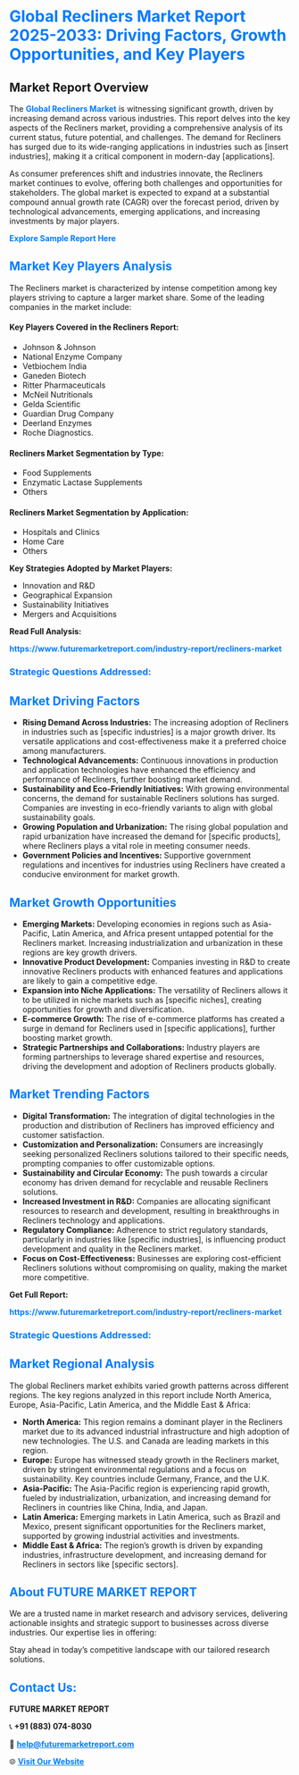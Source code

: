 <h1 style="color: #007BFF;">Global Recliners Market Report 2025-2033: Driving Factors, Growth Opportunities, and Key Players</h1>

<section id="overview">
<h2>Market Report Overview</h2>
<p>The <a href="https://www.futuremarketreport.com/industry-report/recliners-market" style="color: #007BFF; text-decoration: none;"><strong>Global Recliners Market</strong></a> is witnessing significant growth, driven by increasing demand across various industries. This report delves into the key aspects of the Recliners market, providing a comprehensive analysis of its current status, future potential, and challenges. The demand for Recliners has surged due to its wide-ranging applications in industries such as [insert industries], making it a critical component in modern-day [applications].</p>
<p>As consumer preferences shift and industries innovate, the Recliners market continues to evolve, offering both challenges and opportunities for stakeholders. The global market is expected to expand at a substantial compound annual growth rate (CAGR) over the forecast period, driven by technological advancements, emerging applications, and increasing investments by major players.</p>
</section>

<section id="overview">
<p><a href="https://www.futuremarketreport.com/request-sample/reportId=33913" style="color: #007BFF; text-decoration: none;"><strong>Explore Sample Report Here</strong></a></p>
</section>

<section id="key-players">
<h2 style="color: #007BFF;">Market Key Players Analysis</h2>
<p>The Recliners market is characterized by intense competition among key players striving to capture a larger market share. Some of the leading companies in the market include:</p>
<h4>Key Players Covered in the Recliners Report:</h4>
<ul><li>Johnson &amp; Johnson</li><li>National Enzyme Company</li><li>Vetbiochem India</li><li>Ganeden Biotech</li><li>Ritter Pharmaceuticals</li><li>McNeil Nutritionals</li><li>Gelda Scientific</li><li>Guardian Drug Company</li><li>Deerland Enzymes</li><li>Roche Diagnostics.</li></ul>
<h4>Recliners Market Segmentation by Type:</h4>
<ul><li>Food Supplements</li><li>Enzymatic Lactase Supplements</li><li>Others</li></ul>

<h4>Recliners Market Segmentation by Application:</h4>
<ul><li>Hospitals and Clinics</li><li>Home Care</li><li>Others</li></ul>
<p><strong>Key Strategies Adopted by Market Players:</strong></p>
<ul>
<li>Innovation and R&D</li>
<li>Geographical Expansion</li>
<li>Sustainability Initiatives</li>
<li>Mergers and Acquisitions</li>
</ul>
</section>

<section>
<p><strong>Read Full Analysis: </strong></p><a href="https://www.futuremarketreport.com/industry-report/recliners-market" style="color: #007BFF; text-decoration: none;"><strong>https://www.futuremarketreport.com/industry-report/recliners-market</strong></a>
<h3 style="color: #007BFF;">Strategic Questions Addressed:</h3>
</section>

<section id="driving-factors">
<h2 style="color: #007BFF;">Market Driving Factors</h2>
<ul>
<li><strong>Rising Demand Across Industries:</strong> The increasing adoption of Recliners in industries such as [specific industries] is a major growth driver. Its versatile applications and cost-effectiveness make it a preferred choice among manufacturers.</li>
<li><strong>Technological Advancements:</strong> Continuous innovations in production and application technologies have enhanced the efficiency and performance of Recliners, further boosting market demand.</li>
<li><strong>Sustainability and Eco-Friendly Initiatives:</strong> With growing environmental concerns, the demand for sustainable Recliners solutions has surged. Companies are investing in eco-friendly variants to align with global sustainability goals.</li>
<li><strong>Growing Population and Urbanization:</strong> The rising global population and rapid urbanization have increased the demand for [specific products], where Recliners plays a vital role in meeting consumer needs.</li>
<li><strong>Government Policies and Incentives:</strong> Supportive government regulations and incentives for industries using Recliners have created a conducive environment for market growth.</li>
</ul>
</section>

<section id="growth-opportunities">
<h2 style="color: #007BFF;">Market Growth Opportunities</h2>
<ul>
<li><strong>Emerging Markets:</strong> Developing economies in regions such as Asia-Pacific, Latin America, and Africa present untapped potential for the Recliners market. Increasing industrialization and urbanization in these regions are key growth drivers.</li>
<li><strong>Innovative Product Development:</strong> Companies investing in R&D to create innovative Recliners products with enhanced features and applications are likely to gain a competitive edge.</li>
<li><strong>Expansion into Niche Applications:</strong> The versatility of Recliners allows it to be utilized in niche markets such as [specific niches], creating opportunities for growth and diversification.</li>
<li><strong>E-commerce Growth:</strong> The rise of e-commerce platforms has created a surge in demand for Recliners used in [specific applications], further boosting market growth.</li>
<li><strong>Strategic Partnerships and Collaborations:</strong> Industry players are forming partnerships to leverage shared expertise and resources, driving the development and adoption of Recliners products globally.</li>
</ul>
</section>

<section id="trending-factors">
<h2 style="color: #007BFF;">Market Trending Factors</h2>
<ul>
<li><strong>Digital Transformation:</strong> The integration of digital technologies in the production and distribution of Recliners has improved efficiency and customer satisfaction.</li>
<li><strong>Customization and Personalization:</strong> Consumers are increasingly seeking personalized Recliners solutions tailored to their specific needs, prompting companies to offer customizable options.</li>
<li><strong>Sustainability and Circular Economy:</strong> The push towards a circular economy has driven demand for recyclable and reusable Recliners solutions.</li>
<li><strong>Increased Investment in R&D:</strong> Companies are allocating significant resources to research and development, resulting in breakthroughs in Recliners technology and applications.</li>
<li><strong>Regulatory Compliance:</strong> Adherence to strict regulatory standards, particularly in industries like [specific industries], is influencing product development and quality in the Recliners market.</li>
<li><strong>Focus on Cost-Effectiveness:</strong> Businesses are exploring cost-efficient Recliners solutions without compromising on quality, making the market more competitive.</li>
</ul>
</section>

<section>
<p><strong>Get Full Report: </strong></p><a href="https://www.futuremarketreport.com/industry-report/recliners-market" style="color: #007BFF; text-decoration: none;"><strong>https://www.futuremarketreport.com/industry-report/recliners-market</strong></a>
<h3 style="color: #007BFF;">Strategic Questions Addressed:</h3>
</section>


<section id="regional-analysis">
<h2 style="color: #007BFF;">Market Regional Analysis</h2>
<p>The global Recliners market exhibits varied growth patterns across different regions. The key regions analyzed in this report include North America, Europe, Asia-Pacific, Latin America, and the Middle East & Africa:</p>
<ul>
<li><strong>North America:</strong> This region remains a dominant player in the Recliners market due to its advanced industrial infrastructure and high adoption of new technologies. The U.S. and Canada are leading markets in this region.</li>
<li><strong>Europe:</strong> Europe has witnessed steady growth in the Recliners market, driven by stringent environmental regulations and a focus on sustainability. Key countries include Germany, France, and the U.K.</li>
<li><strong>Asia-Pacific:</strong> The Asia-Pacific region is experiencing rapid growth, fueled by industrialization, urbanization, and increasing demand for Recliners in countries like China, India, and Japan.</li>
<li><strong>Latin America:</strong> Emerging markets in Latin America, such as Brazil and Mexico, present significant opportunities for the Recliners market, supported by growing industrial activities and investments.</li>
<li><strong>Middle East & Africa:</strong> The region’s growth is driven by expanding industries, infrastructure development, and increasing demand for Recliners in sectors like [specific sectors].</li>
</ul>
</section>

<footer>
<h2 style="color: #007BFF;">About FUTURE MARKET REPORT</h2>
<p>We are a trusted name in market research and advisory services, delivering actionable insights and strategic support to businesses across diverse industries. Our expertise lies in offering:</p>

<p>Stay ahead in today’s competitive landscape with our tailored research solutions.</p>

<h2 style="color: #007BFF;">Contact Us:</h2>
<p><strong>FUTURE MARKET REPORT</strong></p>
<p>📞 <strong>+91 (883) 074-8030</strong></p>
<p>📧 <strong><a href="mailto:help@futuremarketreport.com" style="color: #007BFF;">help@futuremarketreport.com</a></strong></p>
<p>🌐 <strong><a href="https://www.futuremarketreport.com/" style="color: #007BFF;">Visit Our Website</a></strong></p>
</footer>